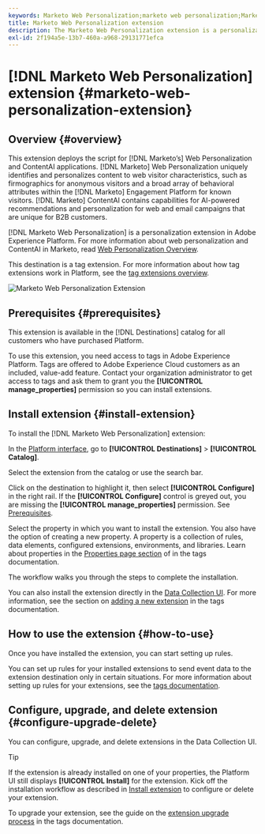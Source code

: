 ```yaml
---
keywords: Marketo Web Personalization;marketo web personalization;Marketo Web Personalization extension;marketo web personalization extension;marketo;Marketo
title: Marketo Web Personalization extension
description: The Marketo Web Personalization extension is a personalization destination in Adobe Experience Platform. For more information about the extension functionality, see the extension page on Adobe Exchange.
exl-id: 2f194a5e-13b7-460a-a968-29131771efca
---
```

# [!DNL Marketo Web Personalization] extension {#marketo-web-personalization-extension}

## Overview {#overview}

This extension deploys the script for [!DNL Marketo’s] Web Personalization and ContentAI applications. [!DNL Marketo] Web Personalization uniquely identifies and personalizes content to web visitor characteristics, such as firmographics for anonymous visitors and a broad array of behavioral attributes within the [!DNL Marketo] Engagement Platform for known visitors. [!DNL Marketo] ContentAI contains capabilities for AI-powered recommendations and personalization for web and email campaigns that are unique for B2B customers.

[!DNL Marketo Web Personalization] is a personalization extension in Adobe Experience Platform. For more information about web personalization and ContentAI in Marketo, read [Web Personalization Overview](https://experienceleague.adobe.com/docs/marketo/using/product-docs/web-personalization/understanding-web-personalization/web-personalization-overview.html?lang=en).

This destination is a tag extension. For more information about how tag extensions work in Platform, see the [tag extensions overview](../launch-extensions/overview.md).

![Marketo Web Personalization Extension](../../assets/catalog/personalization/marketo-web-personalization/catalog.png)

## Prerequisites {#prerequisites}

This extension is available in the [!DNL Destinations] catalog for all customers who have purchased Platform.

To use this extension, you need access to tags in Adobe Experience Platform. Tags are offered to Adobe Experience Cloud customers as an included, value-add feature. Contact your organization administrator to get access to tags and ask them to grant you the **[!UICONTROL manage_properties]** permission so you can install extensions.

## Install extension {#install-extension}

To install the [!DNL Marketo Web Personalization] extension:

In the [Platform interface](https://platform.adobe.com/), go to **[!UICONTROL Destinations]** > **[!UICONTROL Catalog]**.

Select the extension from the catalog or use the search bar.

Click on the destination to highlight it, then select **[!UICONTROL Configure]** in the right rail. If the **[!UICONTROL Configure]** control is greyed out, you are missing the **[!UICONTROL manage_properties]** permission. See [Prerequisites](#prerequisites).

Select the property in which you want to install the extension. You also have the option of creating a new property. A property is a collection of rules, data elements, configured extensions, environments, and libraries. Learn about properties in the [Properties page section](../../../tags/ui/administration/companies-and-properties.md#properties-page) of in the tags documentation.

The workflow walks you through the steps to complete the installation.

You can also install the extension directly in the [Data Collection UI](https://experience.adobe.com/#/data-collection/). For more information, see the section on [adding a new extension](../../../tags/ui/managing-resources/extensions/overview.md#add-a-new-extension) in the tags documentation.

## How to use the extension {#how-to-use}

Once you have installed the extension, you can start setting up rules.

You can set up rules for your installed extensions to send event data to the extension destination only in certain situations. For more information about setting up rules for your extensions, see the [tags documentation](../../../tags/ui/managing-resources/rules.md).

## Configure, upgrade, and delete extension {#configure-upgrade-delete}

You can configure, upgrade, and delete extensions in the Data Collection UI.

>[!TIP]
>
>If the extension is already installed on one of your properties, the Platform UI still displays **[!UICONTROL Install]** for the extension. Kick off the installation workflow as described in [Install extension](#install-extension) to configure or delete your extension.

To upgrade your extension, see the guide on the [extension upgrade process](../../../tags/ui/managing-resources/extensions/extension-upgrade.md) in the tags documentation.
